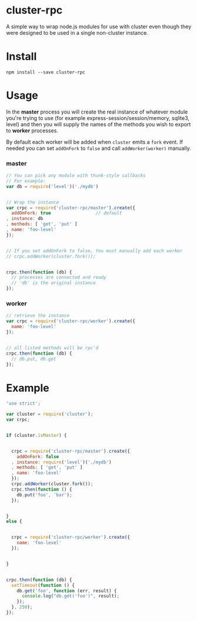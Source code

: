 cluster-rpc
===========

A simple way to wrap node.js modules for use with cluster even though they
were designed to be used in a single non-cluster instance.

Install
=======

```
npm install --save cluster-rpc
```

Usage
=====

In the **master** process you will create the real instance of whatever module
you're trying to use (for example express-session/session/memory, sqlite3, level)
and then you will supply the names of the methods you wish to export to **worker**
processes.

By default each worker will be added when `cluster` emits a `fork` event.
If needed you can set `addOnFork` to `false` and call `addWorker(worker)` manually.

### master

```javascript
// You can pick any module with thunk-style callbacks
// For example:
var db = require('level')('./mydb')


// Wrap the instance
var crpc = require('cluster-rpc/master').create({
  addOnFork: true                 // default
, instance: db
, methods: [ 'get', 'put' ]
, name: 'foo-level'
});


// If you set addOnFork to false, You must manually add each worker
// crpc.addWorker(cluster.fork());


crpc.then(function (db) {
  // processes are connected and ready
  // 'db' is the original instance
});
```

### worker

```javascript
// retrieve the instance
var crpc = require('cluster-rpc/worker').create({
  name: 'foo-level'
});


// all listed methods will be rpc'd
crpc.then(function (db) {
  // db.put, db.get
});
```

Example
=======

```javascript
'use strict';

var cluster = require('cluster');
var crpc;


if (cluster.isMaster) {


  crpc = require('cluster-rpc/master').create({
    addOnFork: false
  , instance: require('level')('./mydb')
  , methods: [ 'get', 'put' ]
  , name: 'foo-level'
  });
  crpc.addWorker(cluster.fork());
  crpc.then(function () {
    db.put('foo', 'bar');
  });


}
else {


  crpc = require('cluster-rpc/worker').create({
    name: 'foo-level'
  });


}


crpc.then(function (db) {
  setTimeout(function () {
    db.get('foo', function (err, result) {
      console.log("db.get('foo')", result);
    });
  }, 250);
});
```
